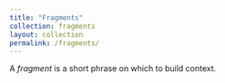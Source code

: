 ```yaml
---
title: "Fragments"
collection: fragments
layout: collection
permalink: /fragments/
---
```

A *fragment* is a short phrase on which to build context.